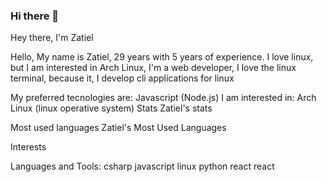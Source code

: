 ### Hi there 👋 

Hey there, I'm Zatiel 


Hello, My name is Zatiel, 29 years with 5 years of experience. I love linux, but I am interested in Arch Linux, I'm a web developer, I love the linux terminal, because it, I develop cli applications for linux

My preferred tecnologies are:
Javascript (Node.js)
I am interested in:
Arch Linux (linux operative system)
Stats
Zatiel's stats

Most used languages
Zatiel's Most Used Languages

Interests


Languages and Tools:
csharp javascript linux python react react

<!--
**jeizaider/jeizaider** is a ✨ _special_ ✨ repository because its `README.md` (this file) appears on your GitHub profile.

Here are some ideas to get you started:

- 🔭 I’m currently working on ...
- 🌱 I’m currently learning ...
- 👯 I’m looking to collaborate on ...
- 🤔 I’m looking for help with ...
- 💬 Ask me about ...
- 📫 How to reach me: ...
- 😄 Pronouns: ...
- ⚡ Fun fact: ...
-->
